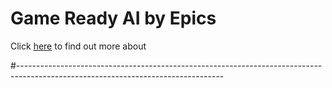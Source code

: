 # Game Ready AI by Epics

Click [here](https://www.youtube.com/playlist?list=PLZlv_N0_O1gYraPmTbiWwAkpMxtkWOBag) to find out more about

#---------------------------------------------------------------------------------------------------------------------------------
